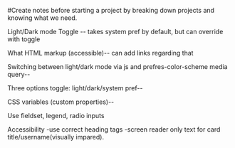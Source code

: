 #Create notes before starting a project by breaking down projects and knowing what we need.

Light/Dark mode Toggle -- takes system pref by default, but can override with toggle

What HTML markup (accessible)-- can add links regarding that

Switching between light/dark mode via js and prefres-color-scheme media query--

Three options toggle: light/dark/system pref--

CSS variables (custom properties)--

Use fieldset, legend, radio inputs

Accessibility
-use correct heading tags
-screen reader only text  for card title/username(visually impared).